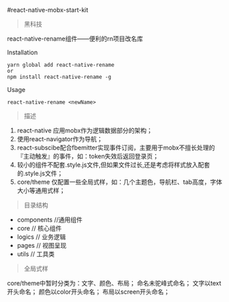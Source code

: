 #react-native-mobx-start-kit

> 黑科技

react-native-rename组件——便利的rn项目改名库

Installation

```
yarn global add react-native-rename
or
npm install react-native-rename -g
```

Usage

```
react-native-rename <newName>
```

> 描述

1. react-native 应用mobx作为逻辑数据部分的架构；
2. 使用react-navigator作为导航；
3. react-subscibe配合fbemitter实现事件订阅，主要用于mobx不擅长处理的『主动触发』的事件，如：token失效后返回登录页；
4. 较小的组件不配套.style.js文件,但如果文件过长,还是考虑将样式放入配套的.style.js文件；
5. core/theme 仅配置一些全局式样，如：几个主题色，导航栏、tab高度，字体大小等通用式样；

> 目录结构

+ components //通用组件
+ core // 核心组件
+ logics // 业务逻辑
+ pages // 视图呈现
+ utils // 工具类

> 全局式样

core/theme中暂时分类为：文字、颜色、布局；
命名未驼峰式命名；
文字以text开头命名；
颜色以color开头命名；
布局以screen开头命名；
